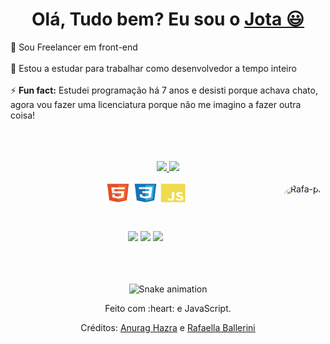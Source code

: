### 
<h1 align="center">
    Olá, Tudo bem? Eu sou o 
    <a href="https://www.linkedin.com/in/jo%C3%A3o-barbosa-1a76b7263/">Jota 😃️</a>
  </h1>

🔭 Sou Freelancer em front-end<br><br>
🌱 Estou a estudar para trabalhar como desenvolvedor a tempo inteiro<br><br>
⚡ <b>Fun fact:</b> Estudei programação há 7 anos e desisti porque achava chato, agora vou fazer uma licenciatura porque não me imagino a fazer outra coisa!<br><br><br> <br>

<div align="center">
  <a href="https://github.com/JotaBarbosaDev">
    <img height="150em" src="https://github-readme-stats.vercel.app/api?username=anuraghazra&show_icons=true&theme=dracula"/>
    <img height="150em" src="https://github-readme-stats.vercel.app/api/top-langs/?username=JotaBarbosaDev&theme=dracula&hide_border=false&&layout=compact"/>
  </a>
</div>

<!--Link para os icons de mais linguagens:   https://devicon.dev/-->
<div align="center" valign="top"><br>
<img align="center" alt="Rafa-HTML" height="30" width="40" src="https://raw.githubusercontent.com/devicons/devicon/master/icons/html5/html5-original.svg">
  <img align="center" alt="Rafa-CSS" height="30" width="40" src="https://raw.githubusercontent.com/devicons/devicon/master/icons/css3/css3-original.svg">
  <img align="center" alt="Rafa-Js" height="30" width="40" src="https://raw.githubusercontent.com/devicons/devicon/master/icons/javascript/javascript-plain.svg">
  <img align="right" alt="Rafa-pic" height="150" style="border-radius:50px;" src="https://cdn.dribbble.com/users/1282416/screenshots/2857106/media/160309d3eab364fb86e8d2a158b20059.gif">
  </div>
  
  ##
 <!--Link para estilo de botões das redes sociais: https://dev.to/envoy_/150-badges-for-github-pnk-->
<div align="center" valign="top"><br> 
  <a href="https://instagram.com/joao.barbosa.37" target="_blank"><img src="https://img.shields.io/badge/-Instagram-%23E4405F?style=for-the-badge&logo=instagram&logoColor=white" target="_blank"></a>
  <a href = "mailto:jotambbarbosa@gmail.com"><img src="https://img.shields.io/badge/-Gmail-%23333?style=for-the-badge&logo=gmail&logoColor=white" target="_blank"></a>
  <a href="https://www.linkedin.com/in/jo%C3%A3o-barbosa-1a76b7263/" target="_blank"><img src="https://img.shields.io/badge/-LinkedIn-%230077B5?style=for-the-badge&logo=linkedin&logoColor=white" target="_blank"></a> 
</div><br><br><br>

<div align="center">

  ![Snake animation](https://github.com/danielbped/danielbped/blob/output/github-contribution-grid-snake.svg)
  
</div>

<div align="center">
  <p>Feito com :heart: e JavaScript.</p>
  <p>Créditos: <a href="https://github.com/anuraghazra/github-readme-stats">Anurag Hazra</a> e <a href="https://github.com/rafaballerini">Rafaella Ballerini</a></p>
</div>


